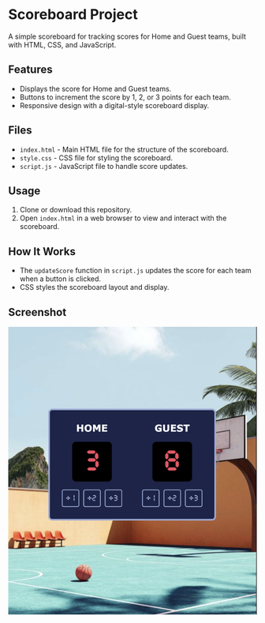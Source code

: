 # Scoreboard Project

A simple scoreboard for tracking scores for Home and Guest teams, built with HTML, CSS, and JavaScript.

## Features
- Displays the score for Home and Guest teams.
- Buttons to increment the score by 1, 2, or 3 points for each team.
- Responsive design with a digital-style scoreboard display.

## Files
- `index.html` - Main HTML file for the structure of the scoreboard.
- `style.css` - CSS file for styling the scoreboard.
- `script.js` - JavaScript file to handle score updates.

## Usage
1. Clone or download this repository.
2. Open `index.html` in a web browser to view and interact with the scoreboard.

## How It Works
- The `updateScore` function in `script.js` updates the score for each team when a button is clicked.
- CSS styles the scoreboard layout and display.
  
## Screenshot
![Scoreboard Screenshot](./assest/Screenshot%202024-11-02%20at%2002.05.51.png) 

